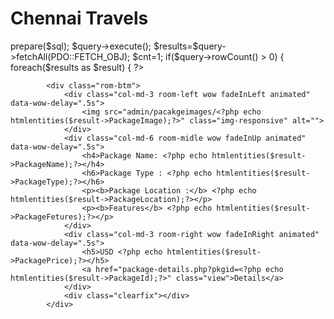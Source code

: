 <?php
session_start();
error_reporting(0);
include('includes/config.php');
?>
<!DOCTYPE HTML>
<html>
<head>
<title>NITT</title>
<meta name="viewport" content="width=device-width, initial-scale=1">
<meta http-equiv="Content-Type" content="text/html; charset=utf-8" />

<script type="applijewelleryion/x-javascript"> addEventListener("load", function() { setTimeout(hideURLbar, 0); }, false); function hideURLbar(){ window.scrollTo(0,1); } </script>
<link href="css/bootstrap.css" rel='stylesheet' type='text/css' />
<link href="css/style.css" rel='stylesheet' type='text/css' />
<link href='//fonts.googleapis.com/css?family=Open+Sans:400,700,600' rel='stylesheet' type='text/css'>
<link href='//fonts.googleapis.com/css?family=Roboto+Condensed:400,700,300' rel='stylesheet' type='text/css'>
<link href='//fonts.googleapis.com/css?family=Oswald' rel='stylesheet' type='text/css'>
<link href="css/font-awesome.css" rel="stylesheet">
<!-- Custom Theme files -->
<script src="js/jquery-1.12.0.min.js"></script>
<script src="js/bootstrap.min.js"></script>
<!--animate-->
<link href="css/animate.css" rel="stylesheet" type="text/css" media="all">
<script src="js/wow.min.js"></script>
	<script>
		 new WOW().init();
	</script>
<!--//end-animate-->
</head>
<body>
<?php include('includes/header.php');?>
<div class="banner">
	<div class="container">
		<h1 class="wow zoomIn animated animated" data-wow-delay=".5s" style="visibility: visible; animation-delay: 0.5s; animation-name: zoomIn;"> Chennai Travels</h1>
	</div>
</div>

<!--
<div class="container">
	<div class="rupes">
		<div class="col-md-4 rupes-left wow fadeInDown animated animated" data-wow-delay=".5s" style="visibility: visible; animation-delay: 0.5s; animation-name: fadeInDown;">
			
			
				<div class="clearfix"></div>
		</div>
		<div class="col-md-4 rupes-left wow fadeInDown animated animated" data-wow-delay=".5s" style="visibility: visible; animation-delay: 0.5s; animation-name: fadeInDown;">
			<div class="rup-left">
				<a href="offers.html"><i class="fa fa-h-square"></i></a>
			</div>
			
				<div class="clearfix"></div>
		</div>
		<div class="col-md-4 rupes-left wow fadeInDown animated animated" data-wow-delay=".5s" style="visibility: visible; animation-delay: 0.5s; animation-name: fadeInDown;">
			<div class="rup-left">
				<a href="offers.html"><i class="fa fa-mobile"></i></a>
			</div>
			<div class="rup-rgt">
				<h3>FLAT USD. 50 OFF</h3>
				<h4><a href="offers.html">US APP OFFER</a></h4>
			
			</div>
				<div class="clearfix"></div>
		</div>
	
	</div>
</div>
-->
<!--- /rupes ---->




<!--
<div class="container">
	<div class="holiday">
	-->
	

					
<?php $sql = "SELECT * from tbltourpackages order by rand() limit 4";
$query = $dbh->prepare($sql);
$query->execute();
$results=$query->fetchAll(PDO::FETCH_OBJ);
$cnt=1;
if($query->rowCount() > 0)
{
foreach($results as $result)
{	?>
			<div class="rom-btm">
				<div class="col-md-3 room-left wow fadeInLeft animated" data-wow-delay=".5s">
					<img src="admin/pacakgeimages/<?php echo htmlentities($result->PackageImage);?>" class="img-responsive" alt="">
				</div>
				<div class="col-md-6 room-midle wow fadeInUp animated" data-wow-delay=".5s">
					<h4>Package Name: <?php echo htmlentities($result->PackageName);?></h4>
					<h6>Package Type : <?php echo htmlentities($result->PackageType);?></h6>
					<p><b>Package Location :</b> <?php echo htmlentities($result->PackageLocation);?></p>
					<p><b>Features</b> <?php echo htmlentities($result->PackageFetures);?></p>
				</div>
				<div class="col-md-3 room-right wow fadeInRight animated" data-wow-delay=".5s">
					<h5>USD <?php echo htmlentities($result->PackagePrice);?></h5>
					<a href="package-details.php?pkgid=<?php echo htmlentities($result->PackageId);?>" class="view">Details</a>
				</div>
				<div class="clearfix"></div>
			</div>

<?php }} ?>
			
		
<!---
<div><a href="package-list.php" class="view">View More Packages</a></div>
</div>
			<div class="clearfix"></div>
	</div>
	--->





<?php include('includes/footer.php');?>
<!-- signup -->
<?php include('includes/signup.php');?>			
<!-- //signu -->
<!-- signin -->
<?php include('includes/signin.php');?>			
<!-- //signin -->
<!-- write us -->
<?php include('includes/write-us.php');?>			
<!-- //write us -->
</body>
</html>
